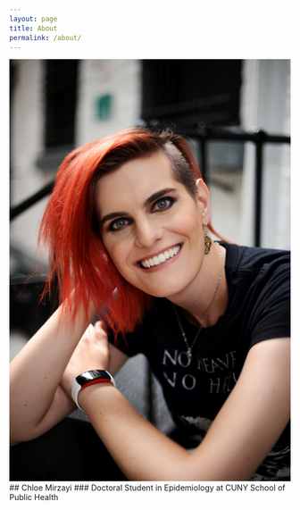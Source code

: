 ```yaml
---
layout: page
title: About
permalink: /about/
---
```

<img src="/images/cm.jpg"  width="506" height="756">
## Chloe Mirzayi
### Doctoral Student in Epidemiology at CUNY School of Public Health
